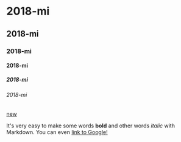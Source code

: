 # 2018-mi

## 2018-mi

### 2018-mi

#### 2018-mi

##### 2018-mi

###### 2018-mi

[new ](https://github.com/wenh123/2018-mi.git)

It's very easy to make some words **bold** and other words *italic* with Markdown. You can even [link to Google!](http://google.com)